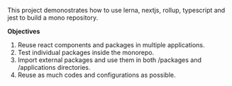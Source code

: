 This project demonostrates how to use lerna, nextjs, rollup, typescript and jest to build a mono repository. 

**Objectives**

1. Reuse react components and packages in multiple applications.
2. Test individual packages inside the monorepo.
3. Import external packages and use them in both /packages and /applications directories.
4. Reuse as much codes and configurations as possible.
